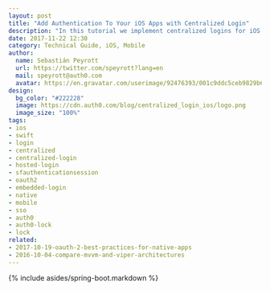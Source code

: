 ```yaml
---
layout: post
title: "Add Authentication To Your iOS Apps with Centralized Login"
description: "In this tutorial we implement centralized logins for iOS both manually and using the Auth0 SDK."
date: 2017-11-22 12:30
category: Technical Guide, iOS, Mobile
author:
  name: Sebastián Peyrott
  url: https://twitter.com/speyrott?lang=en
  mail: speyrott@auth0.com
  avatar: https://en.gravatar.com/userimage/92476393/001c9ddc5ceb9829b6aaf24f5d28502a.png?size=200
design:
  bg_color: "#222228"
  image: https://cdn.auth0.com/blog/centralized_login_ios/logo.png
  image_size: "100%"
tags:
- ios
- swift
- login
- centralized
- centralized-login
- hosted-login
- sfauthenticationsession
- oauth2
- embedded-login
- native
- mobile
- sso
- auth0
- auth0-lock
- lock
related:
- 2017-10-19-oauth-2-best-practices-for-native-apps
- 2016-10-04-compare-mvvm-and-viper-architectures
---
```


{% include asides/spring-boot.markdown %}

